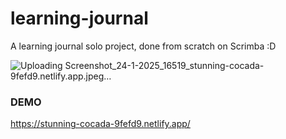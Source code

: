 # learning-journal

A learning journal solo project, done from scratch on Scrimba :D

![Uploading Screenshot_24-1-2025_16519_stunning-cocada-9fefd9.netlify.app.jpeg…]()

### DEMO
https://stunning-cocada-9fefd9.netlify.app/
